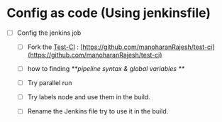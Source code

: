 # Config as code \(Using jenkinsfile\)

* [ ] Config the jenkins job 
  * [ ] Fork the [Test-CI](https://github.com/manoharanRajesh/test-ci) : [https://github.com/manoharanRajesh/test-ci](https://github.com/manoharanRajesh/test-ci)
  * [ ] how to finding _**pipeline syntax & global variables **_
  * [ ] Try parallel run 
  * [ ] Try labels node and use them in the build.
  * [ ] Rename the Jenkins file try to use it in the build.



